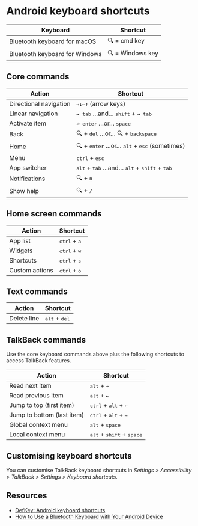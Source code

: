 # Android keyboard shortcuts

Keyboard                       |  Shortcut
-------------------------------|-----------
Bluetooth keyboard for macOS   | 🔍 = cmd key
Bluetooth keyboard for Windows | 🔍 = Windows key


## Core commands

Action                 |  Shortcut
-----------------------|-----------------
Directional navigation | <kbd>→</kbd><kbd>↓</kbd><kbd>←</kbd><kbd>↑</kbd> (arrow keys)
Linear navigation      | <kbd>⇥ tab</kbd> …and… <kbd>shift</kbd> + <kbd>⇥ tab</kbd>
Activate item          | <kbd>⏎ enter</kbd> …or… <kbd>space</kbd>
Back                   | 🔍 + <kbd>del</kbd> …or… 🔍 + <kbd>backspace</kbd>
Home                   | 🔍 + <kbd>enter</kbd> …or… <kbd>alt</kbd> + <kbd>esc</kbd> (sometimes)
Menu                   | <kbd>ctrl</kbd> + <kbd>esc</kbd>
App switcher           | <kbd>alt</kbd> + <kbd>tab</kbd> …and… <kbd>alt</kbd> + <kbd>shift</kbd> + <kbd>tab</kbd>
Notifications          | 🔍 + <kbd>n</kbd>
Show help              | 🔍 + <kbd>/</kbd>


## Home screen commands

Action         |  Shortcut
---------------|-----------------
App list       | <kbd>ctrl</kbd> + <kbd>a</kbd>
Widgets        | <kbd>ctrl</kbd> + <kbd>w</kbd>
Shortcuts      | <kbd>ctrl</kbd> + <kbd>s</kbd>
Custom actions | <kbd>ctrl</kbd> + <kbd>o</kbd>


## Text commands

Action         |  Shortcut
---------------|-----------------
Delete line    | <kbd>alt</kbd> + <kbd>del</kbd>


## TalkBack commands

Use the core keyboard commands above plus the following shortcuts to access TalkBack features.

Action                     |  Shortcut
---------------------------|---------------------------
Read next item             | <kbd>alt</kbd> + <kbd>→</kbd>
Read previous item         | <kbd>alt</kbd> + <kbd>←</kbd>
Jump to top (first item)   | <kbd>ctrl</kbd> + <kbd>alt</kbd> + <kbd>←</kbd>
Jump to bottom (last item) | <kbd>ctrl</kbd> + <kbd>alt</kbd> + <kbd>→</kbd>
Global context menu        | <kbd>alt</kbd> + <kbd>space</kbd>
Local context menu         | <kbd>alt</kbd> + <kbd>shift</kbd> + <kbd>space</kbd>


## Customising keyboard shortcuts

You can customise TalkBack keyboard shortcuts in *Settings > Accessibility > TalkBack > Settings > Keyboard shortcuts*.


## Resources

- [DefKey: Android keyboard shortcuts](https://defkey.com/android-bluetooth-shortcuts)
- [How to Use a Bluetooth Keyboard with Your Android Device](https://www.howtogeek.com/175267/the-htg-guide-to-using-a-bluetooth-keyboard-with-your-android-device/)
